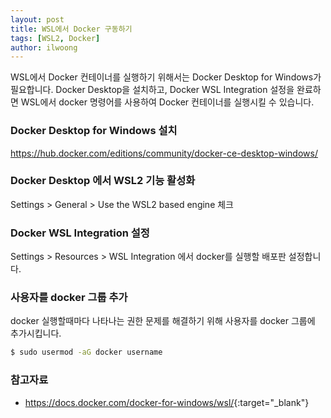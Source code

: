 ```yaml
---
layout: post
title: WSL에서 Docker 구동하기
tags: [WSL2, Docker]
author: ilwoong
---
```


WSL에서 Docker 컨테이너를 실행하기 위해서는 Docker Desktop for Windows가 필요합니다. Docker Desktop을 설치하고, Docker WSL Integration 설정을 완료하면 WSL에서 docker 명령어를 사용하여 Docker 컨테이너를 실행시킬 수 있습니다.

### Docker Desktop for Windows 설치

<https://hub.docker.com/editions/community/docker-ce-desktop-windows/>


### Docker Desktop 에서 WSL2 기능 활성화

Settings > General > Use the WSL2 based engine 체크


### Docker WSL Integration 설정

Settings > Resources > WSL Integration 에서 docker를 실행할 배포판 설정합니다.

### 사용자를 docker 그룹 추가

docker 실행할때마다 나타나는 권한 문제를 해결하기 위해 사용자를 docker 그룹에 추가시킵니다.

```bash
$ sudo usermod -aG docker username
```


### 참고자료
- <https://docs.docker.com/docker-for-windows/wsl/>{:target="_blank"}